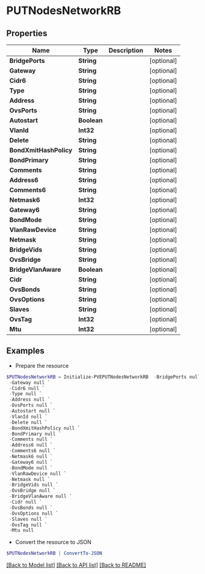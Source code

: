 # PUTNodesNetworkRB
## Properties

Name | Type | Description | Notes
------------ | ------------- | ------------- | -------------
**BridgePorts** | **String** |  | [optional] 
**Gateway** | **String** |  | [optional] 
**Cidr6** | **String** |  | [optional] 
**Type** | **String** |  | [optional] 
**Address** | **String** |  | [optional] 
**OvsPorts** | **String** |  | [optional] 
**Autostart** | **Boolean** |  | [optional] 
**VlanId** | **Int32** |  | [optional] 
**Delete** | **String** |  | [optional] 
**BondXmitHashPolicy** | **String** |  | [optional] 
**BondPrimary** | **String** |  | [optional] 
**Comments** | **String** |  | [optional] 
**Address6** | **String** |  | [optional] 
**Comments6** | **String** |  | [optional] 
**Netmask6** | **Int32** |  | [optional] 
**Gateway6** | **String** |  | [optional] 
**BondMode** | **String** |  | [optional] 
**VlanRawDevice** | **String** |  | [optional] 
**Netmask** | **String** |  | [optional] 
**BridgeVids** | **String** |  | [optional] 
**OvsBridge** | **String** |  | [optional] 
**BridgeVlanAware** | **Boolean** |  | [optional] 
**Cidr** | **String** |  | [optional] 
**OvsBonds** | **String** |  | [optional] 
**OvsOptions** | **String** |  | [optional] 
**Slaves** | **String** |  | [optional] 
**OvsTag** | **Int32** |  | [optional] 
**Mtu** | **Int32** |  | [optional] 

## Examples

- Prepare the resource
```powershell
$PUTNodesNetworkRB = Initialize-PVEPUTNodesNetworkRB  -BridgePorts null `
 -Gateway null `
 -Cidr6 null `
 -Type null `
 -Address null `
 -OvsPorts null `
 -Autostart null `
 -VlanId null `
 -Delete null `
 -BondXmitHashPolicy null `
 -BondPrimary null `
 -Comments null `
 -Address6 null `
 -Comments6 null `
 -Netmask6 null `
 -Gateway6 null `
 -BondMode null `
 -VlanRawDevice null `
 -Netmask null `
 -BridgeVids null `
 -OvsBridge null `
 -BridgeVlanAware null `
 -Cidr null `
 -OvsBonds null `
 -OvsOptions null `
 -Slaves null `
 -OvsTag null `
 -Mtu null
```

- Convert the resource to JSON
```powershell
$PUTNodesNetworkRB | ConvertTo-JSON
```

[[Back to Model list]](../README.md#documentation-for-models) [[Back to API list]](../README.md#documentation-for-api-endpoints) [[Back to README]](../README.md)

